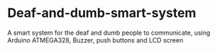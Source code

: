 # Deaf-and-dumb-smart-system
A smart system for the deaf and dumb people to communicate, using Arduino ATMEGA328, Buzzer, push buttons and LCD screen 

